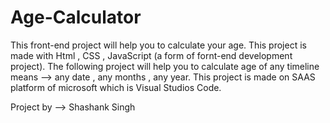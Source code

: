 # Age-Calculator
This front-end project will help you to calculate your age.
This project is made with Html , CSS , JavaScript (a form of fornt-end development project).
The following project will help you to calculate age of any timeline means --> any date , any months , any year.
This project is made on SAAS platform of microsoft which is Visual Studios Code.

Project by --> Shashank Singh
